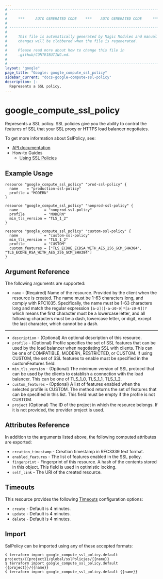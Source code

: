 ```yaml
---
# ----------------------------------------------------------------------------
#
#     ***     AUTO GENERATED CODE    ***    AUTO GENERATED CODE     ***
#
# ----------------------------------------------------------------------------
#
#     This file is automatically generated by Magic Modules and manual
#     changes will be clobbered when the file is regenerated.
#
#     Please read more about how to change this file in
#     .github/CONTRIBUTING.md.
#
# ----------------------------------------------------------------------------
layout: "google"
page_title: "Google: google_compute_ssl_policy"
sidebar_current: "docs-google-compute-ssl-policy"
description: |-
  Represents a SSL policy.
---
```


# google\_compute\_ssl\_policy

Represents a SSL policy. SSL policies give you the ability to control the
features of SSL that your SSL proxy or HTTPS load balancer negotiates.

To get more information about SslPolicy, see:

* [API documentation](https://cloud.google.com/compute/docs/reference/rest/v1/sslPolicies)
* How-to Guides
    * [Using SSL Policies](https://cloud.google.com/compute/docs/load-balancing/ssl-policies)

## Example Usage

```hcl
resource "google_compute_ssl_policy" "prod-ssl-policy" {
  name    = "production-ssl-policy"
  profile = "MODERN"
}

resource "google_compute_ssl_policy" "nonprod-ssl-policy" {
  name            = "nonprod-ssl-policy"
  profile         = "MODERN"
  min_tls_version = "TLS_1_2"
}

resource "google_compute_ssl_policy" "custom-ssl-policy" {
  name            = "custom-ssl-policy"
  min_tls_version = "TLS_1_2"
  profile         = "CUSTOM"
  custom_features = ["TLS_ECDHE_ECDSA_WITH_AES_256_GCM_SHA384", "TLS_ECDHE_RSA_WITH_AES_256_GCM_SHA384"]
}
```

## Argument Reference

The following arguments are supported:

* `name` -
  (Required)
  Name of the resource. Provided by the client when the resource is
created. The name must be 1-63 characters long, and comply with
RFC1035. Specifically, the name must be 1-63 characters long and match
the regular expression `[a-z]([-a-z0-9]*[a-z0-9])?` which means the
first character must be a lowercase letter, and all following
characters must be a dash, lowercase letter, or digit, except the last
character, which cannot be a dash.


- - -

* `description` -
  (Optional)
  An optional description of this resource.
* `profile` -
  (Optional)
  Profile specifies the set of SSL features that can be used by the
load balancer when negotiating SSL with clients. This can be one of
COMPATIBLE, MODERN, RESTRICTED, or CUSTOM. If using CUSTOM, the set
of SSL features to enable must be specified in the customFeatures
field.
* `min_tls_version` -
  (Optional)
  The minimum version of SSL protocol that can be used by the clients
to establish a connection with the load balancer. This can be one of
TLS_1_0, TLS_1_1, TLS_1_2.
* `custom_features` -
  (Optional)
  A list of features enabled when the selected profile is CUSTOM. The
method returns the set of features that can be specified in this
list. This field must be empty if the profile is not CUSTOM.
* `project` (Optional) The ID of the project in which the resource belongs.
    If it is not provided, the provider project is used.


## Attributes Reference

In addition to the arguments listed above, the following computed attributes are exported:

* `creation_timestamp` -
  Creation timestamp in RFC3339 text format.
* `enabled_features` -
  The list of features enabled in the SSL policy.
* `fingerprint` -
  Fingerprint of this resource. A hash of the contents stored in this
object. This field is used in optimistic locking.
* `self_link` - The URI of the created resource.


## Timeouts

This resource provides the following
[Timeouts](/docs/configuration/resources.html#timeouts) configuration options:

- `create` - Default is 4 minutes.
- `update` - Default is 4 minutes.
- `delete` - Default is 4 minutes.

## Import

SslPolicy can be imported using any of these accepted formats:

```
$ terraform import google_compute_ssl_policy.default projects/{{project}}/global/sslPolicies/{{name}}
$ terraform import google_compute_ssl_policy.default {{project}}/{{name}}
$ terraform import google_compute_ssl_policy.default {{name}}
```
